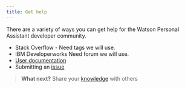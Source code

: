 ```yaml
---
title: Get help
---
```

  There are a variety of ways you can get help for the Watson Personal Assistant developer community.

  * Stack Overflow - Need tags we will use.
  * IBM Developerworks Need forum we will use.
  * [User documentation](https://watson-personal-assistant.github.io/developer/)
  * Submitting an [issue](https://github.com/Watson-Personal-Assistant/developer/issues)

> **What next?** Share your [knowledge]({{site.baseurl}}/contribute/contribute-doc/) with others

